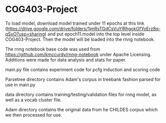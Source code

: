 # COG403-Project

To load model, download model trained under 11 epochs at this link (https://drive.google.com/drive/folders/1jmRsTGdCsVuYIRhgokGfYoErz8q-qSxO?usp=sharing) and put epoch11.model into the top level inside COG403-Project. Then the model will be loaded into the rnng notebook.

The rnng notebook base code was used from https://github.com/kmccurdy/rnng-notebook under Apache Licensing.
Additions were made for data analysis and stats for paper.

main.py file contains experiment code for pcfg induction and scoring code

Parsetree directory contains Adam's corpus in treebank fashion parsed for use in main.py

data directory contains training/testing/validation files for rnng model, as well as a vocab cluster file.

Adam directory contains the original data from he CHILDES corpus which we then processed for use.
